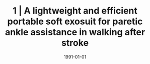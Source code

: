 ---
title: "1 | A lightweight and efficient portable soft exosuit for paretic ankle assistance in walking after stroke"
collection: publications
permalink: /publication/CP-ICRA
date: 1991-01-01
venue: 'Engineering'
link: 'https://ieeexplore.ieee.org/document/8461046'
paperurl: '/files/2018_ICRA.pdf'
citation: 'Bae J., Siviy C., Rouleau M., Menard N., ODonnell K., Galiana I., Athanassiu M., Ryan D., Bibeau C., Sloot L., <b>Kudzia P.</b> ,Ellis T., Awad L. , Walsh C., A lightweight and efficient portable soft exosuit for paretic ankle assistance in walking after stroke, <i>IEEE International Conference on Robotics and Automation (ICRA) </i>, Best IEEE Paper Award in Medical Robotics, Brisbane, Australia, <b>2018</b>'
---